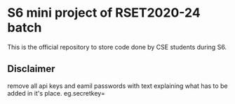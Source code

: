 # S6 mini project of RSET2020-24 batch
This is the official repository to store code done by CSE students during S6.

## Disclaimer
remove all api keys and eamil passwords with text explaining what has to be added in it's place.
eg.secretkey=<enter key here>